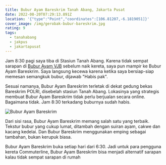 ```yaml
---
title: Bubur Ayam Bareskrim Tanah Abang, Jakarta Pusat
date: 2022-08-20T07:29:13.891Z
location: '{"type":"Point","coordinates":[106.81207,-6.1819051]}'
cover_image: /img/gerobak-bubur-bareskrim.jpg
rating: 9
tags:
  - tanahabang
  - jakpus
  - jakartapusat
---
```

Jam 8:30 pagi saya tiba di Stasiun Tanah Abang. Karena tidak sempat sarapan di [Bubur Ayam VJB](/bubur-ayam-vjb-jombang-tangerang-selatan) sebelum naik kereta, saya pun mampir ke Bubur Ayam Bareskrim. Saya langsung kecewa karena ketika saya bersiap-siap memesan semangkuk bubur, dijawab "Habis pak".

Sesuai namanya, Bubur Ayam Bareskrim terletak di dekat gedung bekas Bareskrim POLRI, disebelah stasiun Tanah Abang. Lokasinya yang strategis membuat Bubur Ayam Bareskrim tidak perlu berjualan secara online. Bagaimana tidak. Jam 8:30 terkadang buburnya sudah habis.

![Bubur Ayam Bareskrim](/img/bubur-ayam-bareskrim.jpg)

Dari sisi rasa, Bubur Ayam Bareskrim memang salah satu yang terbaik. Tekstur bubur yang cukup lumat, ditambah dengan suiran ayam, cakwe dan kacang kedelai. Dan Bubur Bareskrim menggunakan emping sebagai tambahan, bukan kerupuk biasa. 

Bubur Ayam Bareskrim buka setiap hari dari 6:30. Jadi untuk para pengguna kereta Commuterline, Bubur Ayam Bareskrim bisa menjadi alternatif sarapan kalau tidak sempat sarapan di rumah